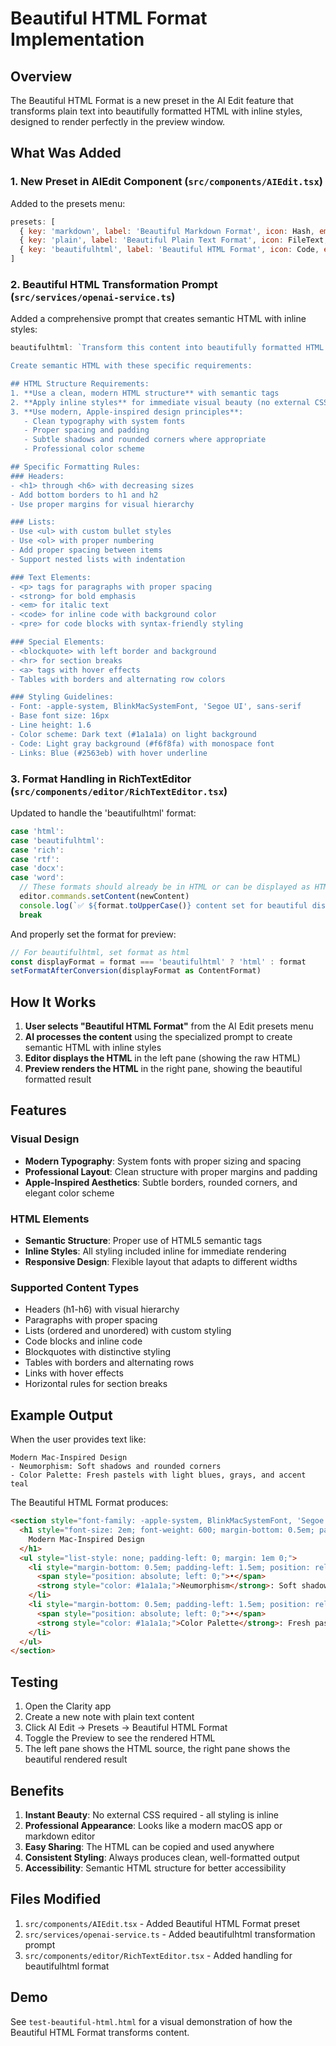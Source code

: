 # Beautiful HTML Format Implementation

## Overview

The Beautiful HTML Format is a new preset in the AI Edit feature that transforms plain text into beautifully formatted HTML with inline styles, designed to render perfectly in the preview window.

## What Was Added

### 1. **New Preset in AIEdit Component** (`src/components/AIEdit.tsx`)

Added to the presets menu:
```javascript
presets: [
  { key: 'markdown', label: 'Beautiful Markdown Format', icon: Hash, emoji: '✨' },
  { key: 'plain', label: 'Beautiful Plain Text Format', icon: FileText, emoji: '📄' },
  { key: 'beautifulhtml', label: 'Beautiful HTML Format', icon: Code, emoji: '🎨' }
]
```

### 2. **Beautiful HTML Transformation Prompt** (`src/services/openai-service.ts`)

Added a comprehensive prompt that creates semantic HTML with inline styles:

```javascript
beautifulhtml: `Transform this content into beautifully formatted HTML that will render exactly like it would appear in a modern preview window of a markdown editor or macOS-style app.

Create semantic HTML with these specific requirements:

## HTML Structure Requirements:
1. **Use a clean, modern HTML structure** with semantic tags
2. **Apply inline styles** for immediate visual beauty (no external CSS needed)
3. **Use modern, Apple-inspired design principles**:
   - Clean typography with system fonts
   - Proper spacing and padding
   - Subtle shadows and rounded corners where appropriate
   - Professional color scheme

## Specific Formatting Rules:
### Headers:
- <h1> through <h6> with decreasing sizes
- Add bottom borders to h1 and h2
- Use proper margins for visual hierarchy

### Lists:
- Use <ul> with custom bullet styles
- Use <ol> with proper numbering
- Add proper spacing between items
- Support nested lists with indentation

### Text Elements:
- <p> tags for paragraphs with proper spacing
- <strong> for bold emphasis
- <em> for italic text
- <code> for inline code with background color
- <pre> for code blocks with syntax-friendly styling

### Special Elements:
- <blockquote> with left border and background
- <hr> for section breaks
- <a> tags with hover effects
- Tables with borders and alternating row colors

### Styling Guidelines:
- Font: -apple-system, BlinkMacSystemFont, 'Segoe UI', sans-serif
- Base font size: 16px
- Line height: 1.6
- Color scheme: Dark text (#1a1a1a) on light background
- Code: Light gray background (#f6f8fa) with monospace font
- Links: Blue (#2563eb) with hover underline
```

### 3. **Format Handling in RichTextEditor** (`src/components/editor/RichTextEditor.tsx`)

Updated to handle the 'beautifulhtml' format:

```javascript
case 'html':
case 'beautifulhtml':
case 'rich':
case 'rtf':
case 'docx':
case 'word':
  // These formats should already be in HTML or can be displayed as HTML
  editor.commands.setContent(newContent)
  console.log(`✅ ${format.toUpperCase()} content set for beautiful display`)
  break
```

And properly set the format for preview:

```javascript
// For beautifulhtml, set format as html
const displayFormat = format === 'beautifulhtml' ? 'html' : format
setFormatAfterConversion(displayFormat as ContentFormat)
```

## How It Works

1. **User selects "Beautiful HTML Format"** from the AI Edit presets menu
2. **AI processes the content** using the specialized prompt to create semantic HTML with inline styles
3. **Editor displays the HTML** in the left pane (showing the raw HTML)
4. **Preview renders the HTML** in the right pane, showing the beautiful formatted result

## Features

### Visual Design
- **Modern Typography**: System fonts with proper sizing and spacing
- **Professional Layout**: Clean structure with proper margins and padding
- **Apple-Inspired Aesthetics**: Subtle borders, rounded corners, and elegant color scheme

### HTML Elements
- **Semantic Structure**: Proper use of HTML5 semantic tags
- **Inline Styles**: All styling included inline for immediate rendering
- **Responsive Design**: Flexible layout that adapts to different widths

### Supported Content Types
- Headers (h1-h6) with visual hierarchy
- Paragraphs with proper spacing
- Lists (ordered and unordered) with custom styling
- Code blocks and inline code
- Blockquotes with distinctive styling
- Tables with borders and alternating rows
- Links with hover effects
- Horizontal rules for section breaks

## Example Output

When the user provides text like:
```
Modern Mac-Inspired Design
- Neumorphism: Soft shadows and rounded corners
- Color Palette: Fresh pastels with light blues, grays, and accent teal
```

The Beautiful HTML Format produces:
```html
<section style="font-family: -apple-system, BlinkMacSystemFont, 'Segoe UI', sans-serif; line-height: 1.6; color: #1a1a1a;">
  <h1 style="font-size: 2em; font-weight: 600; margin-bottom: 0.5em; padding-bottom: 0.3em; border-bottom: 1px solid #e5e5e7;">
    Modern Mac-Inspired Design
  </h1>
  <ul style="list-style: none; padding-left: 0; margin: 1em 0;">
    <li style="margin-bottom: 0.5em; padding-left: 1.5em; position: relative;">
      <span style="position: absolute; left: 0;">•</span>
      <strong style="color: #1a1a1a;">Neumorphism</strong>: Soft shadows and rounded corners
    </li>
    <li style="margin-bottom: 0.5em; padding-left: 1.5em; position: relative;">
      <span style="position: absolute; left: 0;">•</span>
      <strong style="color: #1a1a1a;">Color Palette</strong>: Fresh pastels with light blues, grays, and accent teal
    </li>
  </ul>
</section>
```

## Testing

1. Open the Clarity app
2. Create a new note with plain text content
3. Click AI Edit → Presets → Beautiful HTML Format
4. Toggle the Preview to see the rendered HTML
5. The left pane shows the HTML source, the right pane shows the beautiful rendered result

## Benefits

1. **Instant Beauty**: No external CSS required - all styling is inline
2. **Professional Appearance**: Looks like a modern macOS app or markdown editor
3. **Easy Sharing**: The HTML can be copied and used anywhere
4. **Consistent Styling**: Always produces clean, well-formatted output
5. **Accessibility**: Semantic HTML structure for better accessibility

## Files Modified

1. `src/components/AIEdit.tsx` - Added Beautiful HTML Format preset
2. `src/services/openai-service.ts` - Added beautifulhtml transformation prompt
3. `src/components/editor/RichTextEditor.tsx` - Added handling for beautifulhtml format

## Demo

See `test-beautiful-html.html` for a visual demonstration of how the Beautiful HTML Format transforms content. 
